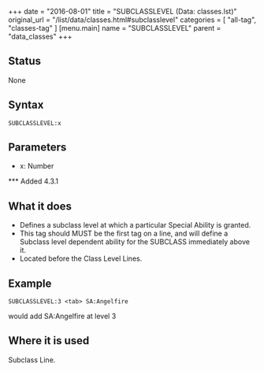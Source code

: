 +++
date = "2016-08-01"
title = "SUBCLASSLEVEL (Data: classes.lst)"
original_url = "/list/data/classes.html#subclasslevel"
categories = [ "all-tag", "classes-tag" ]
[menu.main]
    name = "SUBCLASSLEVEL"
    parent = "data_classes"
+++

## Status

None

## Syntax

`SUBCLASSLEVEL:x`

## Parameters

-   x: Number



<span id="subclasslevel"></span> \*\*\* Added 4.3.1

What it does
------------

-   Defines a subclass level at which a particular Special Ability
    is granted.
-   This tag should MUST be the first tag on a line, and will define a
    Subclass level dependent ability for the SUBCLASS immediately
    above it.
-   Located before the Class Level Lines.

Example
-------

`SUBCLASSLEVEL:3 <tab> SA:Angelfire`

would add SA:Angelfire at level 3

Where it is used
----------------

Subclass Line.

